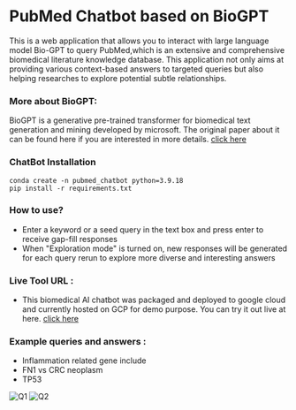 # PubMed Chatbot based on BioGPT
This is a web application that allows you to interact with large language model Bio-GPT to query PubMed,which is an extensive and comprehensive biomedical literature knowledge database. This application not only aims at providing various context-based answers to targeted queries but also helping researches to explore potential subtle relationships.

### More about BioGPT:
BioGPT is a generative pre-trained transformer for biomedical text generation and mining developed by microsoft. The original paper about it can be found here if you are interested in more details. [click here](https://academic.oup.com/bib/article-abstract/23/6/bbac409/6713511?redirectedFrom=fulltext)


### ChatBot Installation
```
conda create -n pubmed_chatbot python=3.9.18
pip install -r requirements.txt
```

### How to use?
- Enter a keyword or a seed query in the text box and press enter to receive gap-fill responses
- When "Exploration mode" is turned on, new responses will be generated for each query rerun to explore more diverse and interesting answers

### Live Tool URL : 
- This biomedical AI chatbot was packaged and deployed to google cloud and currently hosted on GCP for demo purpose. You can try it out live at here. [click here](http://34.23.165.128:8501/) 

### Example queries and answers :
 - Inflammation related gene include
 - FN1 vs CRC neoplasm
 - TP53 
 
 ![Q1](https://github.com/mojocraftdojo/pubmed_chatbot_llm/blob/main/UI_demo1.png "demo1")
 ![Q2](https://github.com/mojocraftdojo/pubmed_chatbot_llm/blob/main/UI_demo2.png "demo2")

 
 

